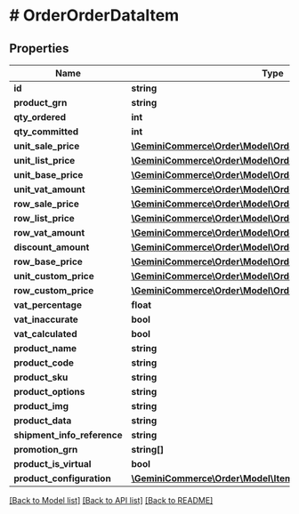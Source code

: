 # # OrderOrderDataItem


## Properties 


Name | Type | Description | Notes
------------ | ------------- | ------------- | -------------
**id**| **string** |   | [optional]
**product_grn**| **string** |   | [optional]
**qty_ordered**| **int** |   | [optional]
**qty_committed**| **int** |   | [optional]
**unit_sale_price**| [**\GeminiCommerce\Order\Model\OrderMoney**](OrderMoney.md) |   | [optional]
**unit_list_price**| [**\GeminiCommerce\Order\Model\OrderMoney**](OrderMoney.md) |   | [optional]
**unit_base_price**| [**\GeminiCommerce\Order\Model\OrderMoney**](OrderMoney.md) |   | [optional]
**unit_vat_amount**| [**\GeminiCommerce\Order\Model\OrderMoney**](OrderMoney.md) |   | [optional]
**row_sale_price**| [**\GeminiCommerce\Order\Model\OrderMoney**](OrderMoney.md) |   | [optional]
**row_list_price**| [**\GeminiCommerce\Order\Model\OrderMoney**](OrderMoney.md) |   | [optional]
**row_vat_amount**| [**\GeminiCommerce\Order\Model\OrderMoney**](OrderMoney.md) |   | [optional]
**discount_amount**| [**\GeminiCommerce\Order\Model\OrderMoney**](OrderMoney.md) |   | [optional]
**row_base_price**| [**\GeminiCommerce\Order\Model\OrderMoney**](OrderMoney.md) |   | [optional]
**unit_custom_price**| [**\GeminiCommerce\Order\Model\OrderMoney**](OrderMoney.md) |   | [optional]
**row_custom_price**| [**\GeminiCommerce\Order\Model\OrderMoney**](OrderMoney.md) |   | [optional]
**vat_percentage**| **float** |   | [optional]
**vat_inaccurate**| **bool** |   | [optional]
**vat_calculated**| **bool** |   | [optional]
**product_name**| **string** |   | [optional]
**product_code**| **string** |   | [optional]
**product_sku**| **string** |   | [optional]
**product_options**| **string** |   | [optional]
**product_img**| **string** |   | [optional]
**product_data**| **string** |   | [optional]
**shipment_info_reference**| **string** |   | [optional]
**promotion_grn**| **string[]** |   | [optional]
**product_is_virtual**| **bool** |   | [optional]
**product_configuration**| [**\GeminiCommerce\Order\Model\ItemProductConfigurationStep[]**](ItemProductConfigurationStep.md) |   | [optional]


[[Back to Model list]](../../README.md#models) [[Back to API list]](../../README.md#endpoints) [[Back to README]](../../README.md)

